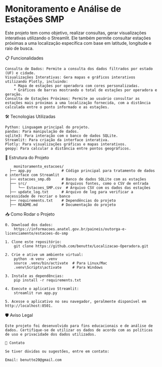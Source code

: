 # Monitoramento e Análise de Estações SMP

Este projeto tem como objetivo, realizar consultas, gerar visualizações interativas utilizando o Streamlit. Ele também permite consultar estações próximas a uma localização específica com base em latitude, longitude e raio de busca.

📋 Funcionalidades

    Consulta de Dados: Permite a consulta dos dados filtrados por estado (UF) e cidade.
    Visualizações Interativas: Gera mapas e gráficos interativos utilizando Plotly, incluindo:
        * Mapa de estações por operadora com cores personalizadas.
        * Gráficos de barras mostrando o total de estações por operadora e geração.
    Consulta de Estações Próximas: Permite ao usuário consultar as estações mais próximas a uma localização fornecida, com a distância calculada entre o ponto informado e as estações.

🛠️ Tecnologias Utilizadas

    Python: Linguagem principal do projeto.
    pandas: Para manipulação de dados.
    sqlite3: Para interação com o banco de dados SQLite.
    Streamlit: Para criação da interface interativa.
    Plotly: Para visualizações gráficas e mapas interativos.
    geopy: Para calcular a distância entre pontos geográficos.

📂 Estrutura do Projeto

        monitoramento_estacoes/
      ├── app.py              # Código principal para tratamento de dados e interface com Streamlit
      ├── estacoes_smp.db     # Banco de dados SQLite com as estações
      ├── src/                # Arquivos fontes, como o CSV de entrada
      │   └── Estacoes_SMP.csv  # Arquivo CSV com os dados das estações
      ├── update_log.txt      # Arquivo de log para verificar a necessidade de recriar o banco
      ├── requirements.txt    # Dependências do projeto
      ├── README.md           # Documentação do projeto

📥 Como Rodar o Projeto

    0. Download dos dados:
        https://informacoes.anatel.gov.br/paineis/outorga-e-licenciamento/estacoes-do-smp
    
    1. Clone este repositório:
        git clone https://github.com/benutte/Localizacao-Operadora.git
    
    2. Crie e ative um ambiente virtual:
        python -m venv .venv
        source .venv/bin/activate  # Para Linux/Mac
        .venv\Scripts\activate     # Para Windows

    3. Instale as dependências:
        pip install -r requirements.txt
    
    4. Execute o aplicativo Streamlit:
        streamlit run app.py

    5. Acesse o aplicativo no seu navegador, geralmente disponível em http://localhost:8501.

🛡️ Aviso Legal

    Este projeto foi desenvolvido para fins educacionais e de análise de dados. Certifique-se de utilizar os dados de acordo com as políticas de uso e privacidade dos dados utilizados.

    📧 Contato

    Se tiver dúvidas ou sugestões, entre em contato:

    Email: benutte20@gmail.com
